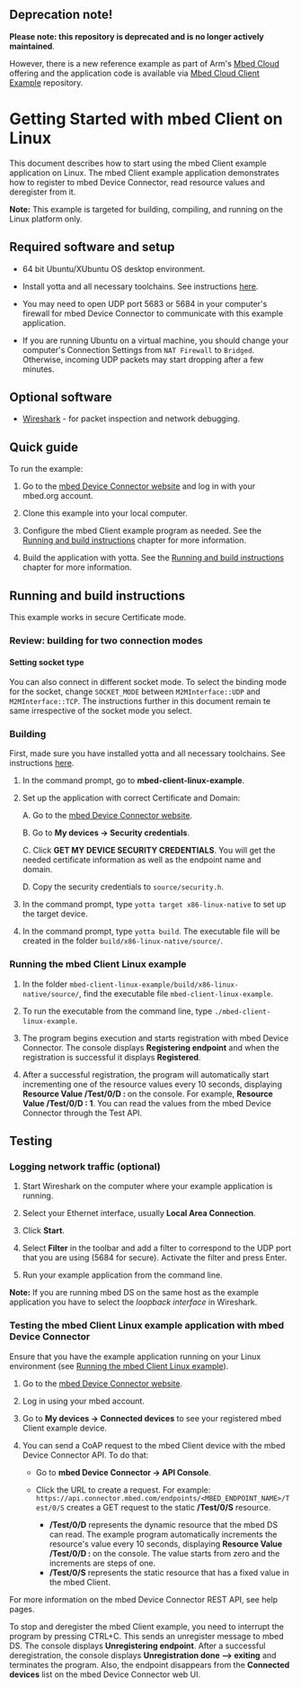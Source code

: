 ## Deprecation note!

**Please note: this repository is deprecated and is no longer actively maintained**.

However, there is a new reference example as part of Arm's [Mbed Cloud](https://cloud.mbed.com/docs/current) offering and the application code is available via [Mbed Cloud Client Example](https://github.com/ARMmbed/mbed-cloud-client-example) repository.

# Getting Started with mbed Client on Linux

This document describes how to start using the mbed Client example application on Linux. The mbed Client example application demonstrates how to register to mbed Device Connector, read resource values and deregister from it.

**Note:** This example is targeted for building, compiling, and running on the Linux platform only. 

## Required software and setup

* 64 bit Ubuntu/XUbuntu OS desktop environment.

* Install yotta and all necessary toolchains. See instructions [here](http://yottadocs.mbed.com/#installing).

* You may need to open UDP port 5683 or 5684 in your computer's firewall for mbed Device Connector to communicate with this example application.

* If you are running Ubuntu on a virtual machine, you should change your computer's Connection Settings from `NAT Firewall` to `Bridged`. Otherwise, incoming UDP packets may start dropping after a few minutes. 

## Optional software

* [Wireshark](https://www.wireshark.org/) - for packet inspection and network debugging.

## Quick guide

To run the example: 

1. Go to the [mbed Device Connector website](https://connector.mbed.com) and log in with your mbed.org account.

2. Clone this example into your local computer.

3. Configure the mbed Client example program as needed. See the [Running and build instructions](#running-and-build-instructions) chapter for more information.

4. Build the application with yotta. See the [Running and build instructions](#running-and-build-instructions) chapter for more information.

## Running and build instructions		

This example works in secure Certificate mode.

### Review: building for two connection modes
#### Setting socket type

You can also connect in different socket mode. To select the binding mode for the socket, change `SOCKET_MODE` between `M2MInterface::UDP` and `M2MInterface::TCP`. The instructions further in this document remain te same irrespective of the socket mode you select.

### Building 

First, made sure you have installed yotta and all necessary toolchains. See instructions [here](http://yottadocs.mbed.com/#installing).

1. In the command prompt, go to **mbed-client-linux-example**.

2. Set up the application with correct Certificate and Domain:

	A. Go to the [mbed Device Connector website](https://connector.mbed.com).

	B. Go to **My devices -> Security credentials**.

	C. Click **GET MY DEVICE SECURITY CREDENTIALS**. You will get the needed certificate information as well as the endpoint name and domain.

	D. Copy the security credentials to `source/security.h`.

3. In the command prompt, type `yotta target x86-linux-native` to set up the target device.

4. In the command prompt, type `yotta build`. The executable file will be created in the folder `build/x86-linux-native/source/`.

### Running the mbed Client Linux example

1. In the folder `mbed-client-linux-example/build/x86-linux-native/source/`, find the executable file `mbed-client-linux-example`.

2. To run the executable from the command line, type `./mbed-client-linux-example`.

3. The program begins execution and starts registration with mbed Device Connector. The console displays **Registering endpoint** and when the registration is successful it displays **Registered**.

4. After a successful registration, the program will automatically start incrementing one of the resource values every 10 seconds, displaying **Resource Value /Test/0/D : <Value>** on the console. For example, **Resource Value /Test/0/D : 1**. You can read the values from the mbed Device Connector through the Test API.

## Testing

### Logging network traffic (optional)

1. Start Wireshark on the computer where your example application is running.

2. Select your Ethernet interface, usually **Local Area Connection**.

3. Click **Start**.

4. Select **Filter** in the toolbar and add a filter to correspond to the UDP port that you are using (5684 for secure). Activate the filter and press Enter.

5. Run your example application from the command line.

**Note:** If you are running mbed DS on the same host as the example application you have to select the _loopback interface_ in Wireshark.

### Testing the mbed Client Linux example application with mbed Device Connector

Ensure that you have the example application running on your Linux environment (see [Running the mbed Client Linux example](#running-the-mbed-client-linux-example)).

1. Go to the [mbed Device Connector website](https://connector.mbed.com).

2. Log in using your mbed account.

3. Go to **My devices -> Connected devices** to see your registered mbed Client example device.

4. You can send a CoAP request to the mbed Client device with the mbed Device Connector API. To do that:

	- Go to **mbed Device Connector -> API Console**. 

	- Click the URL to create a request. For example: `https://api.connector.mbed.com/endpoints/<MBED_ENDPOINT_NAME>/Test/0/S` creates a GET request to the static **/Test/0/S** resource.
		- **/Test/0/D** represents the dynamic resource that the mbed DS can read. The example program automatically increments the resource's value every 10 seconds, displaying **Resource Value /Test/0/D : <Value>** on the console. The value starts from zero and the increments are steps of one. 
		- **/Test/0/S** represents the static resource that has a fixed value in the mbed Client. 

For more information on the mbed Device Connector REST API, see help pages.

To stop and deregister the mbed Client example, you need to interrupt the program by pressing CTRL+C. This sends an unregister message to mbed DS. The console displays **Unregistering endpoint**. After a successful deregistration, the console displays **Unregistration done --> exiting** and terminates the program. Also, the endpoint disappears from the **Connected devices** list on the mbed Device Connector web UI.
